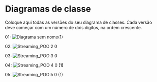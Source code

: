 # Diagramas de classe
Coloque aqui todas as versões do seu diagrama de classes. Cada versão deve começar com um número de dois dígitos, na ordem crescente.

01:
![Diagrama sem nome(1)](https://user-images.githubusercontent.com/104331565/229008771-807826ff-f144-47db-86f8-ebca84ead99f.jpg)

02:
![Streaming_POO 2 0](https://user-images.githubusercontent.com/104331565/232945862-a045743b-1dc0-4d7c-a52c-50ea536f10d1.jpg)

03:
![Streaming_POO 3 0](https://user-images.githubusercontent.com/104331565/233154021-37eebddb-1b92-48ff-beef-3eae54d7ec57.jpg)

04:
![Streaming_POO 4 0 (1)](https://user-images.githubusercontent.com/104331565/233405512-4ecb4c6a-45d8-4c2e-ba0a-4f20582ea571.jpg)

05:
![Streaming_POO 5 0 (1)](https://github.com/DisciplinasProgramacao/poo_tp_noite-grupo-kpucho/assets/104331565/77dd15ae-fb38-425b-861f-278773185d8a)

